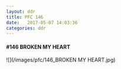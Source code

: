 ```yaml
---
layout: ddr
title: PFC 146
date:   2017-05-07 14:03:36
categories: ddr
---
```


#### **#146** BROKEN MY HEART
![](/images/pfc/146_BROKEN MY HEART.jpg)
